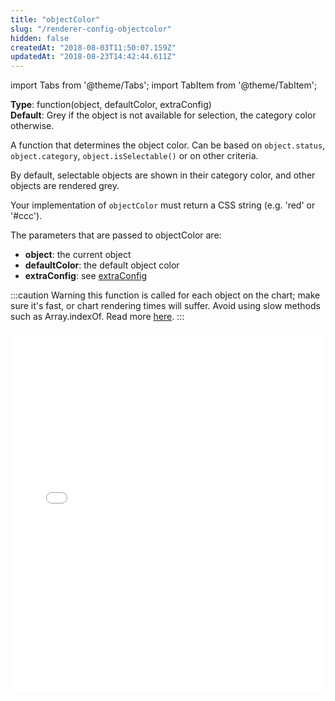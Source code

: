 ```yaml
---
title: "objectColor"
slug: "/renderer-config-objectcolor"
hidden: false
createdAt: "2018-08-03T11:50:07.159Z"
updatedAt: "2018-08-23T14:42:44.611Z"
---
```


import Tabs from '@theme/Tabs';
import TabItem from '@theme/TabItem';

**Type**: function(object, defaultColor, extraConfig)  
**Default**: Grey if the object is not available for selection, the category color otherwise.  

A function that determines the object color. Can be based on `object.status`, `object.category`, `object.isSelectable()` or on other criteria. 

By default, selectable objects are shown in their category color, and other objects are rendered grey. 

Your implementation of `objectColor` must return a CSS string (e.g. 'red' or '#ccc').

The parameters that are passed to objectColor are:

* **object**: the current object
* **defaultColor**: the default object color
* **extraConfig**: see [extraConfig](renderer-config-extraconfig) 

:::caution Warning
this function is called for each object on the chart; make sure it's fast, or chart rendering times will suffer. Avoid using slow methods such as Array.indexOf. Read more [here](http://support.seats.io/integrating-seats-io/performance-tips-for-renderer-callbacks).
:::



<iframe width="100%" height="580" src="//jsfiddle.net/seatsio/w73h60yg/embedded/js,html,result/" allowfullscreen="allowfullscreen" frameborder="0"></iframe>

